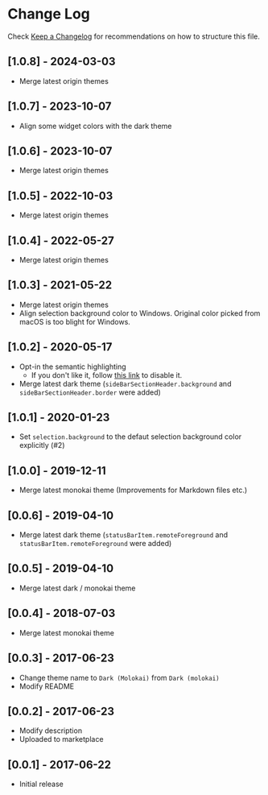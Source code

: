 # Change Log

Check [Keep a Changelog](https://keepachangelog.com/) for recommendations on how to structure this file.

## [1.0.8] - 2024-03-03
- Merge latest origin themes

## [1.0.7] - 2023-10-07
- Align some widget colors with the dark theme

## [1.0.6] - 2023-10-07
- Merge latest origin themes

## [1.0.5] - 2022-10-03
- Merge latest origin themes

## [1.0.4] - 2022-05-27
- Merge latest origin themes

## [1.0.3] - 2021-05-22
- Merge latest origin themes
- Align selection background color to Windows. Original color picked from macOS is too blight for Windows.

## [1.0.2] - 2020-05-17
- Opt-in the semantic highlighting
  - If you don't like it, follow [this link](https://github.com/microsoft/vscode/wiki/Semantic-Highlighting-Overview) to disable it.
- Merge latest dark theme (`sideBarSectionHeader.background` and `sideBarSectionHeader.border` were added)

## [1.0.1] - 2020-01-23
- Set `selection.background` to the defaut selection background color explicitly (#2)

## [1.0.0] - 2019-12-11
- Merge latest monokai theme (Improvements for Markdown files etc.)

## [0.0.6] - 2019-04-10
- Merge latest dark theme (`statusBarItem.remoteForeground` and `statusBarItem.remoteForeground` were added)

## [0.0.5] - 2019-04-10
- Merge latest dark / monokai theme

## [0.0.4] - 2018-07-03
- Merge latest monokai theme

## [0.0.3] - 2017-06-23
- Change theme name to `Dark (Molokai)` from `Dark (molokai)`
- Modify README

## [0.0.2] - 2017-06-23
- Modify description
- Uploaded to marketplace

## [0.0.1] - 2017-06-22
- Initial release
